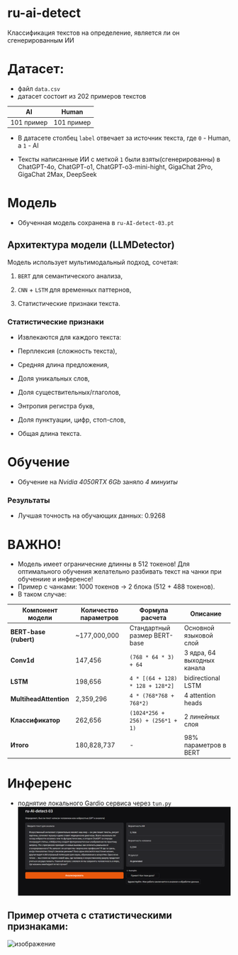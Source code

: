# ru-ai-detect
Классификация текстов на определение, является ли он сгенерированным ИИ

# Датасет:
- файл `data.csv`
- датасет состоит из 202 примеров текстов

|     AI |    Human |
|------------|-------------|
| 101 пример | 101 пример |

- В датасете столбец `label` отвечает за источник текста, где `0` - Human, а `1` - AI

- Тексты написанные ИИ с меткой  `1` были взяты(сгенерированны) в ChatGPT-4o, ChatGPT-o1, ChatGPT-o3-mini-hight, GigaChat 2Pro, GigaChat 2Max, DeepSeek


# Модель
- Обученная модель сохранена в `ru-AI-detect-03.pt`

## Архитектура модели (LLMDetector)
Модель использует мультимодальный подход, сочетая:

1. `BERT` для семантического анализа,

2. `CNN` + `LSTM` для временных паттернов,

3. Статистические признаки текста.


### Статистические признаки
- Извлекаются для каждого текста:

- Перплексия (сложность текста),

- Средняя длина предложения,

- Доля уникальных слов,

- Доля существительных/глаголов,

- Энтропия регистра букв,

- Доля пунктуации, цифр, стоп-слов,

- Общая длина текста.

# Обучение
- Обучение на _Nvidia 4050RTX 6Gb_ заняло _4 минуиты_
### Результаты
- Лучшая точность на обучающих данных: 0.9268
# ВАЖНО!
- Модель имеет ограничесние длинны в 512 токенов! Для оптимального обучения желательно разбивать текст на чанки при обучениие и инференсе!
- Пример c чанками: 1000 токенов → 2 блока (512 + 488 токенов).
- В таком случае:
  
| Компонент модели          | Количество параметров | Формула расчета                     | Описание                          |
|---------------------------|-----------------------|-------------------------------------|-----------------------------------|
| **BERT-base (rubert)**     | ~177,000,000          | Стандартный размер BERT-base        | Основной языковой слой            |
| **Conv1d**                | 147,456               | `(768 * 64 * 3) + 64`               | 3 ядра, 64 выходных канала        |
| **LSTM**                  | 198,656               | `4 * [(64 + 128) * 128 + 128*2]`    | bidirectional LSTM                |
| **MultiheadAttention**    | 2,359,296             | `4 * (768*768 + 768*2)`             | 4 attention heads                 |
| **Классификатор**         | 262,656               | `(1024*256 + 256) + (256*1 + 1)`    | 2 линейных слоя                   |
| **Итого**                 | 180,828,737          | -                                   | 98% параметров в BERT             |

# Инференс
- поднятие локального Gardio сервиса через `tun.py`
![alt text](image.png)

## Пример отчета с статистическими признаками:
![изображение](https://github.com/user-attachments/assets/d3eb070d-58e3-4fea-9e91-48da99f33003)

